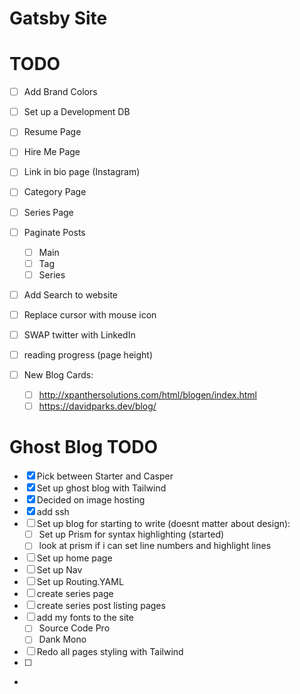 # Gatsby Site

# TODO

- [ ] Add Brand Colors
- [ ] Set up a Development DB
- [ ] Resume Page
- [ ] Hire Me Page
- [ ] Link in bio page (Instagram)
- [ ] Category Page
- [ ] Series Page
- [ ] Paginate Posts
  - [ ] Main
  - [ ] Tag
  - [ ] Series
- [ ] Add Search to website
- [ ] Replace cursor with mouse icon
- [ ] SWAP twitter with LinkedIn
- [ ] reading progress (page height)
- [ ] New Blog Cards:

  - [ ] <http://xpanthersolutions.com/html/blogen/index.html>
  - [ ] <https://davidparks.dev/blog/>

# Ghost Blog TODO

- [x] Pick between Starter and Casper
- [x] Set up ghost blog with Tailwind
- [x] Decided on image hosting
- [x] add ssh
- [ ] Set up blog for starting to write (doesnt matter about design):
  - [ ] Set up Prism for syntax highlighting (started)
  - [ ] look at prism if i can set line numbers and highlight lines
- [ ] Set up home page
- [ ] Set up Nav
- [ ] Set up Routing.YAML
- [ ] create series page
- [ ] create series post listing pages
- [ ] add my fonts to the site
  - [ ] Source Code Pro
  - [ ] Dank Mono
- [ ] Redo all pages styling with Tailwind
- [ ]

-
